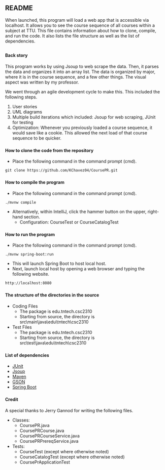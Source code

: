 ## README
When launched, this program will load a web app that is accessible via localhost. It allows you to see the course sequence of all courses within a subject at TTU. This file contains information about how to clone, compile, and run the code. It also lists the file structure as well as the list of dependencies.

##
#### Back story
This program works by using Jsoup to web scrape the data. Then, it parses the data and organizes it into an array list. The data is organized by major, where it is in the course sequence, and a few other things. The visual aspect was written by my professor.

We went through an agile development cycle to make this. This included the following steps. 
1. User stories
2. UML diagrams
3. Multiple build iterations which included: Jsoup for web scraping, JUnit for testing
4. Optimization: Whenever you previously loaded a course sequence, it would save like a cookie. This allowed the next load of that course sequence to be quicker.


###
#### How to clone the code from the repository
* Place the following command in the command prompt (cmd).
````
git clone https://github.com/KChavez04/CoursePR.git
````


###
#### How to compile the program
* Place the following command in the command prompt (cmd).
````
./mvnw compile
````
* Alternatively, within IntelliJ, click the hammer button on the upper, right-hand section.
  * Configuration: CourseTest or CourseCatalogTest


###
#### How to run the program
* Place the following command in the command prompt (cmd).
```
./mvnw spring-boot:run
```

* This will launch Spring Boot to host local host.
* Next, launch local host by opening a web browser and typing the following website.
````
http://localhost:8080
````


###
#### The structure of the directories in the source
* Coding Files
  * The package is edu.tntech.csc2310
  * Starting from source, the directory is src\main\java\edu\tntech\csc2310
* Test Files
  * The package is edu.tntech.csc2310
  * Starting from source, the directory is src\test\java\edu\tntech\csc2310
  

###
#### List of dependencies
* [JUnit](https://junit.org/junit4/)
* [Jsoup](https://jsoup.org/)
* [Maven](https://maven.apache.org/index.html)
* [GSON](https://github.com/google/gson)
* [Spring Boot](https://spring.io/projects/spring-boot)


###
#### Credit
A special thanks to Jerry Gannod for writing the following files.
* Classes:
  * CoursePR.java
  * CoursePRCourse.java
  * CoursePRCourseService.java
  * CoursePRPrereqService.java
* Tests:
  * CourseTest (except where otherwise noted)
  * CourseCatalogTest (except where otherwise noted)
  * CoursePrApplicationTest
